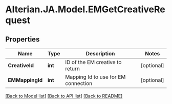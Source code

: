 # Alterian.JA.Model.EMGetCreativeRequest

## Properties

Name | Type | Description | Notes
------------ | ------------- | ------------- | -------------
**CreativeId** | **int** | ID of the EM creative to return | [optional] 
**EMMappingId** | **int** | Mapping Id to use for EM connection | [optional] 

[[Back to Model list]](../README.md#documentation-for-models) [[Back to API list]](../README.md#documentation-for-api-endpoints) [[Back to README]](../README.md)


